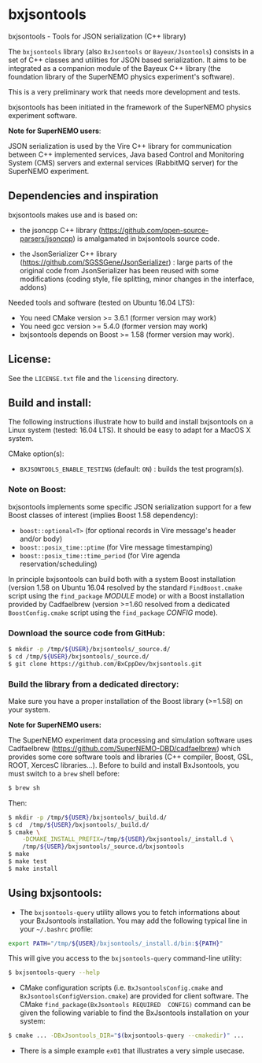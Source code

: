 # bxjsontools

bxjsontools - Tools for JSON serialization (C++ library)

The     ``bxjsontools``     library     (also   ``BxJsontools``     or
``Bayeux/Jsontools``) consists in  a set of C++  classes and utilities
for JSON based serialization.  It aims to be integrated as a companion
module  of the  Bayeux  C++  library (the  foundation  library of  the
SuperNEMO physics experiment's software).

This is a very preliminary work that needs more development and tests.

bxjsontools  has been  initiated  in the  framework  of the  SuperNEMO
physics experiment software.

**Note for SuperNEMO users**:

JSON serialization is  used by the Vire C++  library for communication
between C++  implemented services,  Java based Control  and Monitoring
System (CMS) servers  and external services (RabbitMQ  server) for the
SuperNEMO experiment.


## Dependencies and inspiration

bxjsontools makes use and is based on:

* the jsoncpp C++ library (https://github.com/open-source-parsers/jsoncpp)
  is amalgamated in bxjsontools source code.

* the              JsonSerializer             C++              library
  (https://github.com/SGSSGene/JsonSerializer)  : large  parts of  the
  original code from  JsonSerializer has been  reused with some modifications
  (coding style, file splitting, minor changes in the interface, addons)

Needed tools and software (tested on Ubuntu 16.04 LTS):
* You need CMake version >= 3.6.1 (former version may work)
* You need gcc version >= 5.4.0 (former version may work)
* bxjsontools depends on Boost >= 1.58 (former version may work).

## License:

See the ``LICENSE.txt`` file and the ``licensing`` directory.


## Build and install:

The  following  instructions  illustrate  how  to  build  and  install
bxjsontools on a  Linux system (tested: 16.04 LTS).  It should be
easy to adapt for a MacOS X system.

CMake option(s):

* ``BXJSONTOOLS_ENABLE_TESTING`` (default: ``ON``) : builds the test program(s).

### Note on Boost:

bxjsontools implements some specific  JSON serialization support for a
few Boost classes of interest (implies Boost 1.58 dependency):

* ``boost::optional<T>`` (for optional records in Vire message's header and/or body)
* ``boost::posix_time::ptime`` (for Vire message timestamping)
* ``boost::posix_time::time_period`` (for Vire agenda reservation/scheduling)

In  principle  bxjsontools   can  build  both  with   a  system  Boost
installation (version  1.58 on Ubuntu  16.04 resolved by  the standard
``FindBoost.cmake`` script  using the ``find_package``  *MODULE* mode)
or with a  Boost installation provided by  Cadfaelbrew (version >=1.60
resolved  from  a  dedicated ``BoostConfig.cmake``  script  using  the
``find_package`` *CONFIG* mode).

### Download the source code from GitHub:
```sh
$ mkdir -p /tmp/${USER}/bxjsontools/_source.d/
$ cd /tmp/${USER}/bxjsontools/_source.d/
$ git clone https://github.com/BxCppDev/bxjsontools.git
```
### Build the library from a dedicated directory:


Make sure you have a proper installation of the Boost library (>=1.58)
on your system.


**Note for SuperNEMO users:**

The SuperNEMO experiment data  processing and simulation software uses
Cadfaelbrew    (https://github.com/SuperNEMO-DBD/cadfaelbrew)    which
provides some core software tools  and libraries (C++ compiler, Boost,
GSL,  ROOT,  XercesC  libraries...).   Before  to  build  and  install
BxJsontools, you must switch to a ``brew`` shell before:

```sh
$ brew sh
```

Then:

```sh
$ mkdir -p /tmp/${USER}/bxjsontools/_build.d/
$ cd  /tmp/${USER}/bxjsontools/_build.d/
$ cmake \
    -DCMAKE_INSTALL_PREFIX=/tmp/${USER}/bxjsontools/_install.d \
    /tmp/${USER}/bxjsontools/_source.d/bxjsontools
$ make
$ make test
$ make install
```

## Using bxjsontools:

* The ``bxjsontools-query``  utility allows you to  fetch informations
  about  your  BxJsontools installation.  You  may  add the  following
  typical line in your ``~/.bashrc`` profile:

```sh
export PATH="/tmp/${USER}/bxjsontools/_install.d/bin:${PATH}"
```

This will  give you  access to the  ``bxjsontools-query`` command-line
utility:

```sh
$ bxjsontools-query --help
```

* CMake  configuration scripts  (i.e. ``BxJsontoolsConfig.cmake``  and
  ``BxJsontoolsConfigVersion.cmake``)   are    provided   for   client
  software.  The CMake  ``find_package(BxJsontools REQUIRED  CONFIG)``
  command can be given the  following variable to find the BxJsontools
  installation on your system:

```sh
$ cmake ... -DBxJsontools_DIR="$(bxjsontools-query --cmakedir)" ...
```

* There is  a simple example  ``ex01`` that illustrates a  very simple
  usecase.
